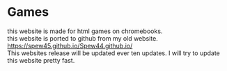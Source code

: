 # Games
this website is made for html games on chromebooks.
<br>
this website is ported to github from my old website.
<br>
https://spew45.github.io/Spew44.github.io/
<br>
This websites release will be updated ever ten updates. I will try to update this website pretty fast.
